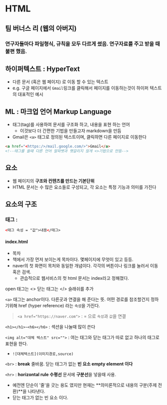 # HTML
## 팀 버너스 리 (웹의 아버지)
### 연구자들마다 파일형식, 규칙을 모두 다르게 썼음. 연구자료를 주고 받을 때 불편 했음. 
## 하이퍼텍스트 : HyperText
  - 다른 문서 (혹은 웹 페이지) 로 이동 할 수 있는 텍스트 
  - e.g. 구글 페이지에서 `Gmail`링크를 클릭해서 페이지를 이동하는것이 하이퍼 텍스트의 대표적인 예시
## ML : 마크업 언어 Markup Language
- 태그(tag)를 사용하여 문서를 구조화 하고, 내용을 표현 하는 언어 
  - 이것보다 더 간편한 기법을 만들고자 markdown을 만듬
- Gmail은 `<a>` 태그로 정의된 텍스트이며, 클릭하면 다른 페이지로 이동한다
```html
<a href="<https:/>/mail.google.com/>">Gmail</a>
<!--태그를 쓸때 다른 언어 알파벳과 헷갈리지 않게 <>기법으로 만듬-->
```


## 요소
- 웹 페이지의 **구조와 컨텐츠를 만드는 기본단위**
- HTML 문서는 수 많은 요소들로 구성되고, 각 요소는 특정 기능과 의미를 가진다

## 요소의 구조
### 태그 : 
```html
<태그 속성 = "값">내용</태그>
```
#### index.html
- 목차
- 책에서 가장 먼저 보이는게 목차이다. 몇페이지에 무엇이 있고 등등. 
- naver의 첫 화면이 목처와 동일한 개념이다. 각각의 버튼이나 링크를 눌러서 이동 혹은 검색. 
  - 관습적으로 웹서비스의 첫 html 문서는 index라고 정해졌다. 

open 태그는 <> 
닫는 태그는 </> 슬래쉬를 추가 

`<a>` 태그는 anchor이다. 다른곳과 연결을 해 준다는 뜻. 어떤 경로를 참조할건지 정하기위해 href (hyper reference) 라는 `속성`을 가진다. 
> `<a href="https://naver.com">` : = 으로 `속성`과 `값`을 연결

`<h1></h1>~<h6></h6>` : 섹션을 나눌때 많이 쓴다

 `<img alt="대체 텍스트" src="">` :  여는 태그와 닫는 태그가 따로 없고 하나의 태그로 표현을 한다.
  -  `![대체텍스트](이미지경로,source)`

`<br>` : **break** 줄바꿈. 닫는 태그가 없는 **빈 요소 empty element 이다**

`<hr>` : **horizontal rule 수평선** 문서에 **구분선**을 넣을때 사용.
  - 예전엔 단순이 '줄'을 긋는 용도 였지만 현재는 **의미론적으로 내용의 구분(주제 전환)**을 나타낸다. 
-  닫는 태그가 없는 빈 요소 이다.


